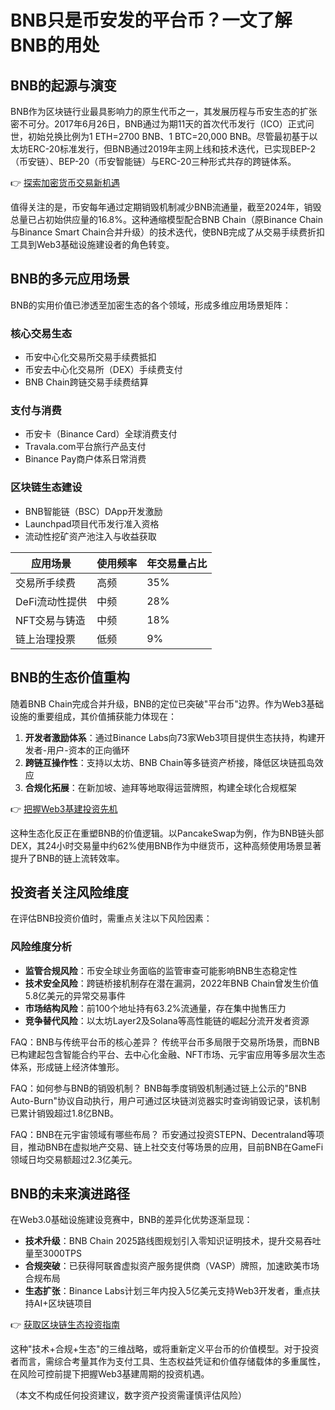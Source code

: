 # BNB只是币安发的平台币？一文了解BNB的用处

## BNB的起源与演变

BNB作为区块链行业最具影响力的原生代币之一，其发展历程与币安生态的扩张密不可分。2017年6月26日，BNB通过为期11天的首次代币发行（ICO）正式问世，初始兑换比例为1 ETH=2700 BNB、1 BTC=20,000 BNB。尽管最初基于以太坊ERC-20标准发行，但BNB通过2019年主网上线和技术迭代，已实现BEP-2（币安链）、BEP-20（币安智能链）与ERC-20三种形式共存的跨链体系。

👉 [探索加密货币交易新机遇](https://bit.ly/okx_welcome)

值得关注的是，币安每年通过定期销毁机制减少BNB流通量，截至2024年，销毁总量已占初始供应量的16.8%。这种通缩模型配合BNB Chain（原Binance Chain与Binance Smart Chain合并升级）的技术迭代，使BNB完成了从交易手续费折扣工具到Web3基础设施建设者的角色转变。

## BNB的多元应用场景

BNB的实用价值已渗透至加密生态的各个领域，形成多维应用场景矩阵：

### 核心交易生态
- 币安中心化交易所交易手续费抵扣
- 币安去中心化交易所（DEX）手续费支付
- BNB Chain跨链交易手续费结算

### 支付与消费
- 币安卡（Binance Card）全球消费支付
- Travala.com平台旅行产品支付
- Binance Pay商户体系日常消费

### 区块链生态建设
- BNB智能链（BSC）DApp开发激励
- Launchpad项目代币发行准入资格
- 流动性挖矿资产池注入与收益获取

| 应用场景        | 使用频率 | 年交易量占比 |
|-----------------|----------|--------------|
| 交易所手续费    | 高频     | 35%          |
| DeFi流动性提供  | 中频     | 28%          |
| NFT交易与铸造   | 中频     | 18%          |
| 链上治理投票    | 低频     | 9%           |

## BNB的生态价值重构

随着BNB Chain完成合并升级，BNB的定位已突破"平台币"边界。作为Web3基础设施的重要组成，其价值捕获能力体现在：
1. **开发者激励体系**：通过Binance Labs向73家Web3项目提供生态扶持，构建开发者-用户-资本的正向循环
2. **跨链互操作性**：支持以太坊、BNB Chain等多链资产桥接，降低区块链孤岛效应
3. **合规化拓展**：在新加坡、迪拜等地取得运营牌照，构建全球化合规框架

👉 [把握Web3基建投资先机](https://bit.ly/okx_welcome)

这种生态化反正在重塑BNB的价值逻辑。以PancakeSwap为例，作为BNB链头部DEX，其24小时交易量中约62%使用BNB作为中继货币，这种高频使用场景显著提升了BNB的链上流转效率。

## 投资者关注风险维度

在评估BNB投资价值时，需重点关注以下风险因素：

### 风险维度分析
- **监管合规风险**：币安全球业务面临的监管审查可能影响BNB生态稳定性
- **技术安全风险**：跨链桥接机制存在潜在漏洞，2022年BNB Chain曾发生价值5.8亿美元的异常交易事件
- **市场结构风险**：前100个地址持有63.2%流通量，存在集中抛售压力
- **竞争替代风险**：以太坊Layer2及Solana等高性能链的崛起分流开发者资源

FAQ：BNB与传统平台币的核心差异？
传统平台币多局限于交易所场景，而BNB已构建起包含智能合约平台、去中心化金融、NFT市场、元宇宙应用等多层次生态体系，形成链上经济体雏形。

FAQ：如何参与BNB的销毁机制？
BNB每季度销毁机制通过链上公示的"BNB Auto-Burn"协议自动执行，用户可通过区块链浏览器实时查询销毁记录，该机制已累计销毁超过1.8亿BNB。

FAQ：BNB在元宇宙领域有哪些布局？
币安通过投资STEPN、Decentraland等项目，推动BNB在虚拟地产交易、链上社交支付等场景的应用，目前BNB在GameFi领域日均交易额超过2.3亿美元。

## BNB的未来演进路径

在Web3.0基础设施建设竞赛中，BNB的差异化优势逐渐显现：
- **技术升级**：BNB Chain 2025路线图规划引入零知识证明技术，提升交易吞吐量至3000TPS
- **合规突破**：已获得阿联酋虚拟资产服务提供商（VASP）牌照，加速欧美市场合规布局
- **生态扩张**：Binance Labs计划三年内投入5亿美元支持Web3开发者，重点扶持AI+区块链项目

👉 [获取区块链生态投资指南](https://bit.ly/okx_welcome)

这种"技术+合规+生态"的三维战略，或将重新定义平台币的价值模型。对于投资者而言，需综合考量其作为支付工具、生态权益凭证和价值存储载体的多重属性，在风险可控前提下把握Web3基建周期的投资机遇。

（本文不构成任何投资建议，数字资产投资需谨慎评估风险）